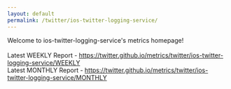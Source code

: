 ```yaml
---
layout: default
permalink: /twitter/ios-twitter-logging-service/
---
```

Welcome to ios-twitter-logging-service's metrics homepage!
<br><br>
Latest WEEKLY Report - <a href="https://twitter.github.io/metrics/twitter/ios-twitter-logging-service/WEEKLY">https://twitter.github.io/metrics/twitter/ios-twitter-logging-service/WEEKLY</a>
<br>
Latest MONTHLY Report - <a href="https://twitter.github.io/metrics/twitter/ios-twitter-logging-service/MONTHLY">https://twitter.github.io/metrics/twitter/ios-twitter-logging-service/MONTHLY</a>
<br>
